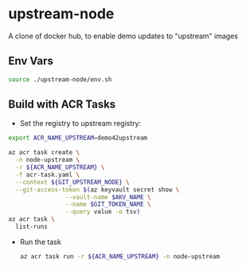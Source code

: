# upstream-node

A clone of docker hub, to enable demo updates to "upstream" images

## Env Vars

```sh
source ./upstream-node/env.sh
```

## Build with ACR Tasks

- Set the registry to upstream registry:
```sh
export ACR_NAME_UPSTREAM=demo42upstream
```

  ```sh
  az acr task create \
    -n node-upstream \
    -r ${ACR_NAME_UPSTREAM} \
    -f acr-task.yaml \
    --context ${GIT_UPSTREAM_NODE} \
    --git-access-token $(az keyvault secret show \
                  --vault-name $AKV_NAME \
                  --name $GIT_TOKEN_NAME \
                  --query value -o tsv)
  az acr task \
    list-runs
  ```
- Run the task

  ```sh
  az acr task run -r ${ACR_NAME_UPSTREAM} -n node-upstream
  ```

